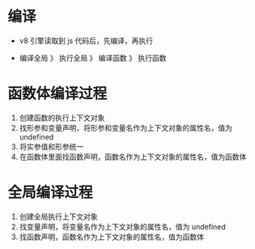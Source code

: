# 编译

- v8 引擎读取到 js 代码后，先编译，再执行

- 编译全局 》 执行全局 》 编译函数 》 执行函数

# 函数体编译过程

1. 创建函数的执行上下文对象
2. 找形参和变量声明，将形参和变量名作为上下文对象的属性名，值为 undefined
3. 将实参值和形参统一
4. 在函数体里面找函数声明，函数名作为上下文对象的属性名，值为函数体

# 全局编译过程

1. 创建全局执行上下文对象
2. 找变量声明，将变量名作为上下文对象的属性名，值为 undefined
3. 找函数声明，函数名作为上下文对象的属性名，值为函数体